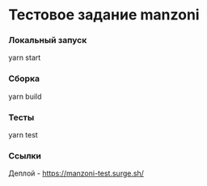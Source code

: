 # Тестовое задание manzoni

### Локальный запуск

yarn start

### Сборка

yarn build

### Тесты

yarn test

### Ссылки

Деплой - https://manzoni-test.surge.sh/
